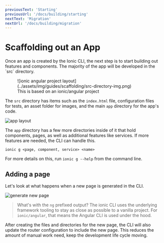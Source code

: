 ```yaml
---
previousText: 'Starting'
previousUrl: '/docs/building/starting'
nextText: 'Migration'
nextUrl: '/docs/building/migration'
---
```


# Scaffolding out an App

<p class="intro" markdown="1">
Once an app is created by the Ionic CLI, the next step is to start building out features and components. The majority of the app will be developed in the `src` directory.
</p>

<figure>
![ionic angular project layout](../assets/img/guides/scaffolding/src-directory-img.png)
<figcaption>This is based on an ionic/angular project</figcaption>
</figure>

The `src` directory has items such as the `index.html` file, configuration files for tests, an asset folder for images, and the main `app` directory for the app's code.


![app layout](../assets/img/guides/scaffolding/src-directory-app-img.png)

The `app` directory has a few more directories inside of it that hold components, pages, as well as additional features like services. If more features are needed, the CLI can handle this.

```shell
ionic g <page, component, service> <name>
```

For more details on this, run `ionic g --help` from the command line.

## Adding a page

Let's look at what happens when a new page is generated in the CLI.

![generate new page](../assets/img/guides/scaffolding/generate-page-no-options.png)

> What's with the `ng` prefixed output? The ionic CLI uses the underlying framework tooling to stay as close as possible to a vanilla project. For `ionic/angular`, that means the Angular CLI is used under the hood.

After creating the files and directories for the new page, the CLI will also update the router configuration to include the new page. This reduces the amount of manual work need, keep the development life cycle moving.

